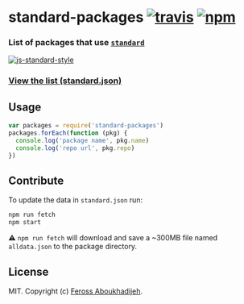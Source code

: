 # standard-packages [![travis][travis-image]][travis-url] [![npm][npm-image]][npm-url]

[travis-image]: https://img.shields.io/travis/feross/standard-packages.svg?style=flat
[travis-url]: https://travis-ci.org/feross/standard-packages
[npm-image]: https://img.shields.io/npm/v/standard-packages.svg?style=flat
[npm-url]: https://npmjs.org/package/standard-packages

### List of packages that use [`standard`](https://github.com/feross/standard)

[![js-standard-style](https://cdn.rawgit.com/feross/standard/master/badge.svg)](https://github.com/feross/standard)

### [View the list (standard.json)](standard.json)

## Usage

```js
var packages = require('standard-packages')
packages.forEach(function (pkg) {
  console.log('package name', pkg.name)
  console.log('repo url', pkg.repo)
})
```

## Contribute

To update the data in `standard.json` run:

```bash
npm run fetch
npm start
```
:warning: `npm run fetch` will download and save a ~300MB file named `alldata.json` to the package directory.

## License

MIT. Copyright (c) [Feross Aboukhadijeh](http://feross.org).
